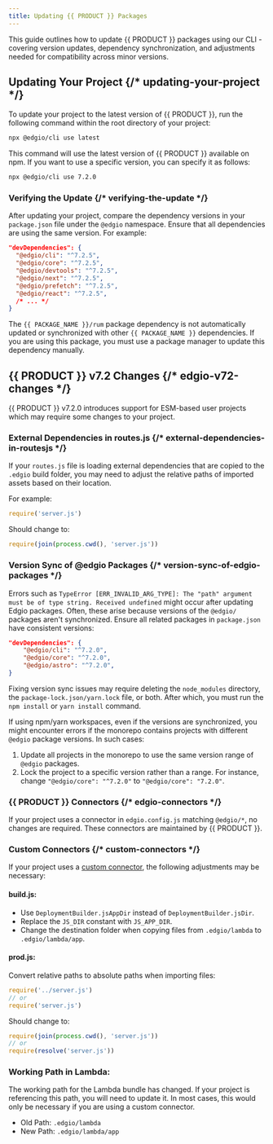 ```yaml
---
title: Updating {{ PRODUCT }} Packages
---
```


This guide outlines how to update {{ PRODUCT }} packages using our CLI - covering version updates, dependency synchronization, and adjustments needed for compatibility across minor versions.


## Updating Your Project {/* updating-your-project */}

To update your project to the latest version of {{ PRODUCT }}, run the following command within the root directory of your project:

```bash
npx @edgio/cli use latest
```

This command will use the latest version of {{ PRODUCT }} available on npm. If you want to use a specific version, you can specify it as follows:

```bash
npx @edgio/cli use 7.2.0
```

### Verifying the Update {/* verifying-the-update */}

After updating your project, compare the dependency versions in your `package.json` file under the `@edgio` namespace. Ensure that all dependencies are using the same version. For example:

```json
"devDependencies": {
  "@edgio/cli": "^7.2.5",
  "@edgio/core": "^7.2.5",
  "@edgio/devtools": "^7.2.5",
  "@edgio/next": "^7.2.5",
  "@edgio/prefetch": "^7.2.5",
  "@edgio/react": "^7.2.5",
  /* ... */
}
```

<Callout type="info">

  The `{{ PACKAGE_NAME }}/rum` package dependency is not automatically updated or synchronized with other `{{ PACKAGE_NAME }}` dependencies. If you are using this package, you must use a package manager to update this dependency manually.

</Callout>

## {{ PRODUCT }} v7.2 Changes {/* edgio-v72-changes */}

{{ PRODUCT }} v7.2.0 introduces support for ESM-based user projects which may require some changes to your project. 

### External Dependencies in routes.js {/* external-dependencies-in-routesjs */}

If your `routes.js` file is loading external dependencies that are copied to the `.edgio` build folder, you may need to adjust the relative paths of imported assets based on their location. 

For example:

```js
require('server.js')
```

Should change to:

```js
require(join(process.cwd(), 'server.js'))
```

### Version Sync of @edgio Packages {/* version-sync-of-edgio-packages */}

Errors such as `TypeError [ERR_INVALID_ARG_TYPE]: The "path" argument must be of type string. Received undefined` might occur after updating Edgio packages. Often, these arise because versions of the `@edgio/` packages aren't synchronized. Ensure all related packages in `package.json` have consistent versions:

```json
"devDependencies": {
    "@edgio/cli": "^7.2.0",
    "@edgio/core": "^7.2.0",
    "@edgio/astro": "^7.2.0",
}
```

<Callout type="info">

  Fixing version sync issues may require deleting the `node_modules` directory, the `package-lock.json/yarn.lock` file, or both. After which, you must run the `npm install` or `yarn install` command.

</Callout>

If using npm/yarn workspaces, even if the versions are synchronized, you might encounter errors if the monorepo contains projects with different `@edgio` package versions. In such cases:

1. Update all projects in the monorepo to use the same version range of `@edgio` packages.
2. Lock the project to a specific version rather than a range. For instance, change `"@edgio/core": "^7.2.0"` to `"@edgio/core": "7.2.0"`.

### {{ PRODUCT }} Connectors {/* edgio-connectors */}

If your project uses a connector in `edgio.config.js` matching `@edgio/*`, no changes are required. These connectors are maintained by {{ PRODUCT }}.

### Custom Connectors {/* custom-connectors */}

If your project uses a [custom connector](/guides/sites_frameworks/connectors#writing-a-connector), the following adjustments may be necessary:

#### build.js: 

- Use `DeploymentBuilder.jsAppDir` instead of `DeploymentBuilder.jsDir`.
- Replace the `JS_DIR` constant with `JS_APP_DIR`.
- Change the destination folder when copying files from `.edgio/lambda` to `.edgio/lambda/app`.

#### prod.js:

Convert relative paths to absolute paths when importing files:

```js filename="prod.js ({{ PRODUCT }} v7.1 and earlier)"
require('../server.js')
// or
require('server.js')
``` 

Should change to:

```js filename="prod.js ({{ PRODUCT }} v7.2)"
require(join(process.cwd(), 'server.js'))
// or
require(resolve('server.js'))
```

### Working Path in Lambda:

The working path for the Lambda bundle has changed. If your project is referencing this path, you will need to update it. In most cases, this would only be necessary if you are using a custom connector.

- Old Path: `.edgio/lambda`
- New Path: `.edgio/lambda/app`
